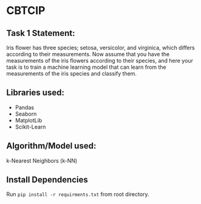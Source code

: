 # CBTCIP

## Task 1 Statement:
Iris flower has three species; setosa, versicolor, and virginica, which differs according to their measurements. Now assume that you have the measurements of the iris flowers according to their species, and here your task is to train a machine learning model that can learn from the measurements of the iris species and classify them.

## Libraries used: 
- Pandas
- Seaborn
- MatplotLib
- Scikit-Learn

## Algorithm/Model used: 

k-Nearest Neighbors (k-NN) 

## Install Dependencies 

Run `pip install -r requirments.txt` from root directory.
